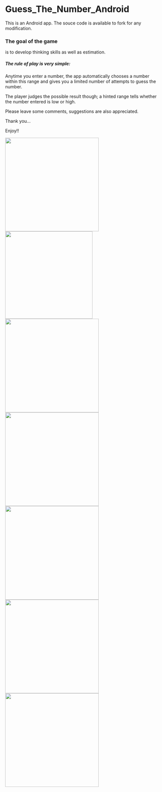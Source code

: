 # Guess_The_Number_Android
This is an Android app.
The souce code is available to fork for any modification.

### The goal of the game 
is to develop thinking skills as well as estimation.

##### The rule of play is very simple:
Anytime you enter a number, the app automatically chooses a number within this range and gives you a limited number of attempts to guess the number.

The player judges the possible result though; a hinted range tells whether the number entered is low or high.

Please leave some comments, suggestions are also appreciated.

Thank you… 

Enjoy!!


<p float="left">
  <img src="img/SC20121019-164157.png" width="300" />
  <img src="img/Screenshot_2019-07-28-00-36-35.png" width="280" />
  <img src="img/SC20121019-202609.png" width="300" /> 
  <img src="img/SC20121019-202624.png" width="300" />
  <img src="img/SC20121019-203419.png" width="300" />
  <img src="img/Screenshot_2019-07-28-00-36-41.png" width="300" />
  <img src="img/Screenshot_2019-07-28-00-36-20.png" width="300" />
</p>
